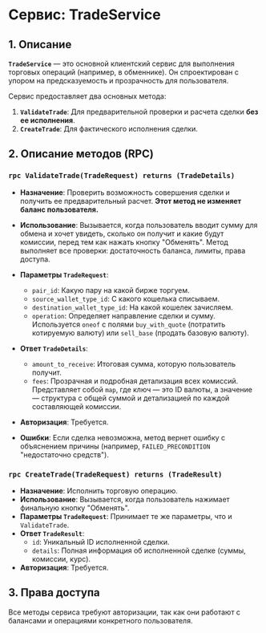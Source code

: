 # Сервис: TradeService

## 1. Описание

**`TradeService`** — это основной клиентский сервис для выполнения торговых операций (например, в обменнике). Он спроектирован с упором на предсказуемость и прозрачность для пользователя.

Сервис предоставляет два основных метода:
1.  **`ValidateTrade`**: Для предварительной проверки и расчета сделки **без ее исполнения**.
2.  **`CreateTrade`**: Для фактического исполнения сделки.

## 2. Описание методов (RPC)

### `rpc ValidateTrade(TradeRequest) returns (TradeDetails)`
- **Назначение**: Проверить возможность совершения сделки и получить ее предварительный расчет. **Этот метод не изменяет баланс пользователя.**
- **Использование**: Вызывается, когда пользователь вводит сумму для обмена и хочет увидеть, сколько он получит и какие будут комиссии, перед тем как нажать кнопку "Обменять". Метод выполняет все проверки: достаточность баланса, лимиты, права доступа.
- **Параметры `TradeRequest`**:
  - `pair_id`: Какую пару на какой бирже торгуем.
  - `source_wallet_type_id`: С какого кошелька списываем.
  - `destination_wallet_type_id`: На какой кошелек зачисляем.
  - `operation`: Определяет направление сделки и сумму. Используется `oneof` с полями `buy_with_quote` (потратить котируемую валюту) или `sell_base` (продать базовую валюту).
- **Ответ `TradeDetails`**:
  - `amount_to_receive`: Итоговая сумма, которую пользователь получит.
  - `fees`: Прозрачная и подробная детализация всех комиссий. Представляет собой `map`, где ключ — это ID валюты, а значение — структура с общей суммой и детализацией по каждой составляющей комиссии.
- **Авторизация**: Требуется.

- **Ошибки**: Если сделка невозможна, метод вернет ошибку с объяснением причины (например, `FAILED_PRECONDITION` "недостаточно средств").

### `rpc CreateTrade(TradeRequest) returns (TradeResult)`
- **Назначение**: Исполнить торговую операцию.
- **Использование**: Вызывается, когда пользователь нажимает финальную кнопку "Обменять".
- **Параметры `TradeRequest`**: Принимает те же параметры, что и `ValidateTrade`.
- **Ответ `TradeResult`**:
  - `id`: Уникальный ID исполненной сделки.
  - `details`: Полная информация об исполненной сделке (суммы, комиссии, курс).
- **Авторизация**: Требуется.

## 3. Права доступа

Все методы сервиса требуют авторизации, так как они работают с балансами и операциями конкретного пользователя.